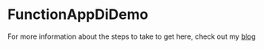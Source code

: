 # FunctionAppDiDemo

For more information about the steps to take to get here, check out my [blog](https://passos.com.au/azure-functions-dependency-injection)
